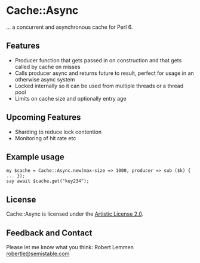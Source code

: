 # Cache::Async

... a concurrent and asynchronous cache for Perl 6.

## Features

* Producer function that gets passed in on construction and that gets called by
  cache on misses
* Calls producer async and returns future to result, perfect for usage in an
  otherwise async system
* Locked internally so it can be used from multiple threads or a thread pool
* Limits on cache size and optionally entry age

## Upcoming Features

* Sharding to reduce lock contention
* Monitoring of hit rate etc

## Example usage

    my $cache = Cache::Async.new(max-size => 1000, producer => sub ($k) { ... });
    say await $cache.get("key234");

## License

Cache::Async is licensed under the [Artistic License 2.0](https://opensource.org/licenses/Artistic-2.0).

## Feedback and Contact

Please let me know what you think: Robert Lemmen <robertle@semistable.com>
